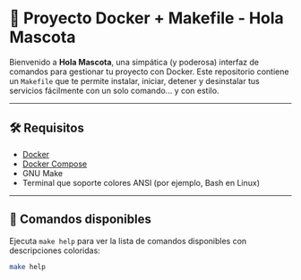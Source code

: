 # 🐧 Proyecto Docker + Makefile - Hola Mascota

Bienvenido a **Hola Mascota**, una simpática (y poderosa) interfaz de comandos para gestionar tu proyecto con Docker. Este repositorio contiene un `Makefile` que te permite instalar, iniciar, detener y desinstalar tus servicios fácilmente con un solo comando... y con estilo.

---

## 🛠️ Requisitos

- [Docker](https://docs.docker.com/get-docker/)
- [Docker Compose](https://docs.docker.com/compose/)
- GNU Make
- Terminal que soporte colores ANSI (por ejemplo, Bash en Linux)

---

## 🚀 Comandos disponibles

Ejecuta `make help` para ver la lista de comandos disponibles con descripciones coloridas:

```bash
make help
